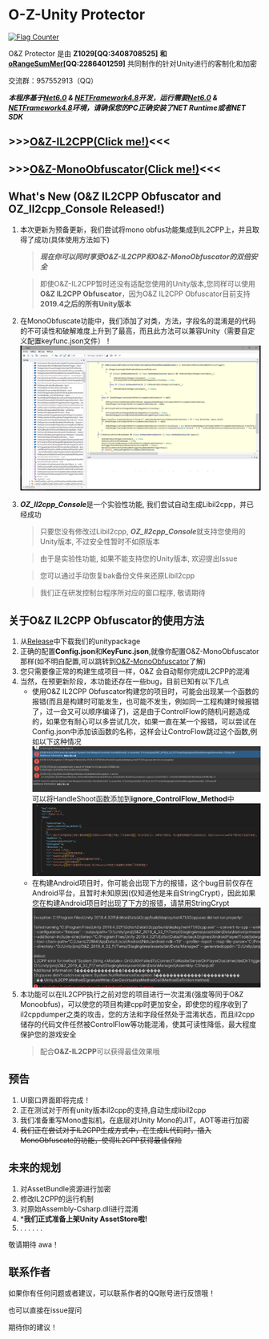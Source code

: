 # O-Z-Unity Protector

<a href="https://info.flagcounter.com/2gWm"><img src="https://s01.flagcounter.com/map/2gWm/size_s/txt_000000/border_858585/pageviews_1/viewers_0/flags_0/" alt="Flag Counter" border="0"></a>

O&Z Protector 是由 **Z1029[QQ:3408708525]** **和[oRangeSumMer](https://space.bilibili.com/79045701)[QQ:2286401259]** 共同制作的针对Unity进行的客制化和加密

交流群：957552913（QQ）

***本程序基于[Net6.0](https://dotnet.microsoft.com/zh-cn/download/dotnet/6.0) & [NETFramework4.8](https://dotnet.microsoft.com/zh-cn/download/dotnet-framework/net48)开发，运行需要[Net6.0](https://dotnet.microsoft.com/zh-cn/download/dotnet/6.0) & [NETFramework4.8](https://dotnet.microsoft.com/zh-cn/download/dotnet-framework/net48)环境，请确保您的PC正确安装了NET Runtime或者NET SDK***

## >>>[O&Z-IL2CPP(Click me!)](OZ_IL2CPP_GUI/README.md)<<<

## >>>[O&Z-MonoObfuscator(Click me!)](O%26Z_Obfuscator/README.md)<<<

## What's New (O&Z IL2CPP Obfuscator and OZ_Il2cpp_Console Released!)
1. 本次更新为预备更新，我们尝试将mono obfus功能集成到IL2CPP上，并且取得了成功(具体使用方法如下)
   > ***现在你可以同时享受O&Z-IL2CPP和O&Z-MonoObfuscator的双倍安全***

   > 即使O&Z-IL2CPP暂时还没有适配您使用的Unity版本,您同样可以使用**O&Z IL2CPP Obfuscator**，因为O&Z IL2CPP Obfuscator目前支持**2019.4之后的所有Unity版本**

2. 在MonoObfuscate功能中，我们添加了对类，方法，字段名的混淆是的代码的不可读性和破解难度上升到了最高，而且此方法可以兼容Unity（需要自定义配置keyfunc.json文件）！
   ![obfusfunc](O%26Z_Obfuscator/img/funcobfus.png)
   
3. ***OZ_Il2cpp_Console***是一个实验性功能, 我们尝试自动生成Libil2cpp，并已经成功
   > 只要您没有修改过Libil2cpp, ***OZ_Il2cpp_Console***就支持您使用的Unity版本, 不过安全性暂时不如原版本
   
   > 由于是实验性功能, 如果不能支持您的Unity版本, 欢迎提出Issue
   
   > 您可以通过手动恢复bak备份文件来还原Libil2cpp
   
   > 我们正在研发控制台程序所对应的窗口程序, 敬请期待
   

## 关于O&Z IL2CPP Obfuscator的使用方法
1. 从[Release](https://github.com/Z1029-oRangeSumMer/O-Z-IL2CPP/releases)中下载我们的unitypackage
2. 正确的配置**Config.json**和**KeyFunc.json**,就像你配置O&Z-MonoObfuscator那样(如不明白配置,可以跳转到[O&Z-MonoObfuscator](O%26Z_Obfuscator/README.md)了解)
3. 您只需要像正常的构建生成项目一样，O&Z 会自动帮你完成IL2CPP的混淆
4. 当然，在预更新阶段，本功能还存在一些bug，目前已知有以下几点
   - 使用O&Z IL2CPP Obfuscator构建您的项目时，可能会出现某一个函数的报错(而且是构建时可能发生，也可能不发生，例如同一工程构建时候报错了，过一会又可以顺序编译了)，这是由于ControlFlow的随机问题造成的，如果您有耐心可以多尝试几次，如果一直在某一个报错，可以尝试在Config.json中添加该函数的名称，这样会让ControFlow跳过这个函数,例如以下这种情况
   ![err1](pics/err1.png)
   可以将HandleShoot函数添加到**ignore_ControlFlow_Method**中
   ![config](pics/config.png)
   - 在构建Android项目时，你可能会出现下方的报错，这个bug目前仅存在Android平台，且暂时未知原因(仅知道他是来自StringCrypt)，因此如果您在构建Android项目时出现了下方的报错，请禁用StringCrypt
   ![er2](pics/err2.png)
5. 本功能可以在IL2CPP执行之前对您的项目进行一次混淆(强度等同于O&Z Monoobfus)，可以使您的项目构建cpp时更加安全，即使您的程序收到了il2cppdumper之类的攻击，您的方法和字段任然处于混淆状态，而且il2cpp储存的代码文件任然被ControlFlow等功能混淆，使其可读性降低，最大程度保护您的游戏安全
   > 配合**O&Z-IL2CPP**可以获得最佳效果哦
## 预告
1. UI窗口界面即将完成！
2. 正在测试对于所有unity版本il2cpp的支持,自动生成libil2cpp
3. 我们准备重写Mono虚拟机，在底层对Unity Mono的JIT，AOT等进行加密
4. ~~我们正在尝试对于IL2CPP生成方式中，在生成IL代码时，插入MonoObfuscate的功能，使得IL2CPP获得最佳保险~~

## 未来的规划
1. 对AssetBundle资源进行加密
2. 修改IL2CPP的运行机制
3. 对原始Assembly-Csharp.dll进行混淆
4. ***我们正式准备上架Unity AssetStore啦!**
5. . . . . . .

敬请期待 awa！

## 联系作者
如果你有任何问题或者建议，可以联系作者的QQ账号进行反馈哦！

也可以直接在issue提问

期待你的建议！
